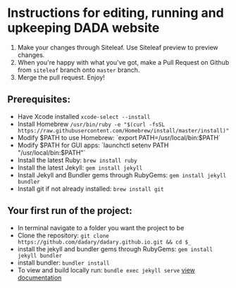 # Instructions for editing, running and upkeeping DADA website

1. Make your changes through Siteleaf. Use Siteleaf preview to preview changes.
2. When you're happy with what you've got, make a Pull Request on Github from `siteleaf` branch onto `master` branch.
3. Merge the pull request.
Enjoy!

## Prerequisites:
- Have Xcode installed `xcode-select --install`
- Install Homebrew `/usr/bin/ruby -e "$(curl -fsSL https://raw.githubusercontent.com/Homebrew/install/master/install)"`
- Modify $PATH to use Homebrew: `export PATH=/usr/local/bin:$PATH`
- Modify $PATH for GUI apps: `launchctl setenv PATH "/usr/local/bin:$PATH"`
- Install the latest Ruby: `brew install ruby`
- Install the latest Jekyll: `gem install jekyll`
- Install Jekyll and Bundler gems through RubyGems: `gem install jekyll bundler`
- Install git if not already installed: `brew install git`

## Your first run of the project:
- In terminal navigate to a folder you want the project to be
- Clone the repository: `git clone https://github.com/dadary/dadary.github.io.git && cd $_`
- install the jekyll and bundler gems through RubyGems: `gem install jekyll bundler`
- install bundler: `bundler install`
- To view and build locally run: `bundle exec jekyll serve` [view documentation](http://jekyllrb.com/docs/quickstart/)
